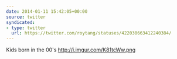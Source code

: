 ```yaml
---
date: 2014-01-11 15:42:05+00:00
source: twitter
syndicated:
- type: twitter
  url: https://twitter.com/roytang/statuses/422030663412240384/
---
```


Kids born in the 00's http://i.imgur.com/K81tcWw.png